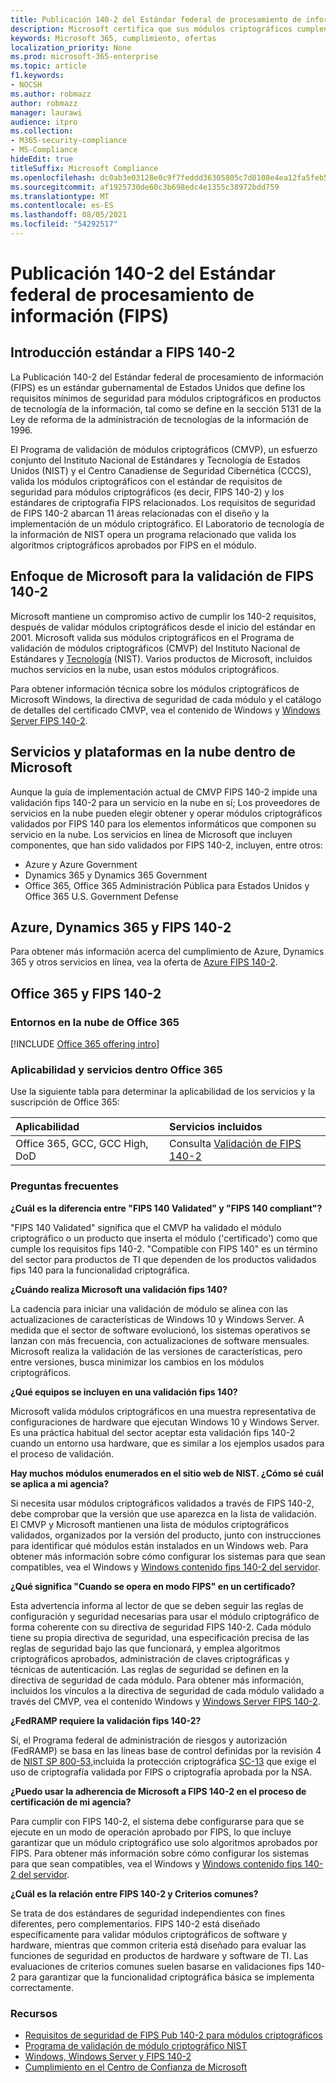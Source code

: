 ```yaml
---
title: Publicación 140-2 del Estándar federal de procesamiento de información (FIPS)
description: Microsoft certifica que sus módulos criptográficos cumplen con el Estándar federal de procesamiento de información de Estados Unidos.
keywords: Microsoft 365, cumplimiento, ofertas
localization_priority: None
ms.prod: microsoft-365-enterprise
ms.topic: article
f1.keywords:
- NOCSH
ms.author: robmazz
author: robmazz
manager: laurawi
audience: itpro
ms.collection:
- M365-security-compliance
- MS-Compliance
hideEdit: true
titleSuffix: Microsoft Compliance
ms.openlocfilehash: dc0ab3e03128e0c9f7feddd36305805c7d8108e4ea12fa5feb5095bdc183e7f1
ms.sourcegitcommit: af1925730de60c3b698edc4e1355c38972bdd759
ms.translationtype: MT
ms.contentlocale: es-ES
ms.lasthandoff: 08/05/2021
ms.locfileid: "54292517"
---
```

# <a name="federal-information-processing-standard-fips-publication-140-2"></a>Publicación 140-2 del Estándar federal de procesamiento de información (FIPS)

## <a name="fips-140-2-standard-overview"></a>Introducción estándar a FIPS 140-2

La Publicación 140-2 del Estándar federal de procesamiento de información (FIPS) es un estándar gubernamental de Estados Unidos que define los requisitos mínimos de seguridad para módulos criptográficos en productos de tecnología de la información, tal como se define en la sección 5131 de la Ley de reforma de la administración de tecnologías de la información de 1996.

El Programa de validación de módulos criptográficos (CMVP), un esfuerzo conjunto del Instituto Nacional de Estándares y Tecnología de  Estados Unidos (NIST) y el Centro Canadiense de Seguridad Cibernética (CCCS), valida los módulos criptográficos con el estándar de requisitos de seguridad para módulos criptográficos (es decir, FIPS 140-2) y los estándares de criptografía FIPS relacionados. [](https://csrc.nist.gov/Projects/cryptographic-module-validation-program) Los requisitos de seguridad de FIPS 140-2 abarcan 11 áreas relacionadas con el diseño y la implementación de un módulo criptográfico. El Laboratorio de tecnología de la información de NIST opera un programa relacionado que valida los algoritmos criptográficos aprobados por FIPS en el módulo.

## <a name="microsofts-approach-to-fips-140-2-validation"></a>Enfoque de Microsoft para la validación de FIPS 140-2

Microsoft mantiene un compromiso activo de cumplir los 140-2 requisitos, después de validar módulos criptográficos desde el inicio del estándar en 2001. Microsoft valida sus módulos criptográficos en el Programa de validación de módulos criptográficos (CMVP) del Instituto Nacional de Estándares y [Tecnología](https://csrc.nist.gov/Projects/cryptographic-module-validation-program) (NIST). Varios productos de Microsoft, incluidos muchos servicios en la nube, usan estos módulos criptográficos.

Para obtener información técnica sobre los módulos criptográficos de Microsoft Windows, la directiva de seguridad de cada módulo y el catálogo de detalles del certificado CMVP, vea el contenido de Windows y [Windows Server FIPS 140-2](https://aka.ms/AA6ehud).

## <a name="microsoft-in-scope-cloud-platforms--services"></a>Servicios y plataformas en la nube dentro de Microsoft 

Aunque la guía de implementación actual de CMVP FIPS 140-2 impide una validación fips 140-2 para un servicio en la nube en sí; Los proveedores de servicios en la nube pueden elegir obtener y operar módulos criptográficos validados por FIPS 140 para los elementos informáticos que componen su servicio en la nube. Los servicios en línea de Microsoft que incluyen componentes, que han sido validados por FIPS 140-2, incluyen, entre otros:

- Azure y Azure Government
- Dynamics 365 y Dynamics 365 Government
- Office 365, Office 365 Administración Pública para Estados Unidos y Office 365 U.S. Government Defense

## <a name="azure-dynamics-365-and-fips-140-2"></a>Azure, Dynamics 365 y FIPS 140-2

Para obtener más información acerca del cumplimiento de Azure, Dynamics 365 y otros servicios en línea, vea la oferta de [Azure FIPS 140-2](/azure/compliance/offerings/offering-fips-140-2).

## <a name="office-365-and-fips-140-2"></a>Office 365 y FIPS 140-2

### <a name="office-365-cloud-environments"></a>Entornos en la nube de Office 365

[!INCLUDE [Office 365 offering intro](../includes/o365-offering-introduction.md)]

### <a name="office-365-applicability-and-in-scope-services"></a>Aplicabilidad y servicios dentro Office 365

Use la siguiente tabla para determinar la aplicabilidad de los servicios y la suscripción de Office 365:

| **Aplicabilidad** | **Servicios incluidos** |
|:------------------|:----------------------|
| Office 365, GCC, GCC High, DoD | Consulta [Validación de FIPS 140-2](/windows/security/threat-protection/fips-140-validation) |

### <a name="frequently-asked-questions"></a>Preguntas frecuentes

**¿Cuál es la diferencia entre "FIPS 140 Validated" y "FIPS 140 compliant"?**

"FIPS 140 Validated" significa que el CMVP ha validado el módulo criptográfico o un producto que inserta el módulo ('certificado') como que cumple los requisitos fips 140-2. "Compatible con FIPS 140" es un término del sector para productos de TI que dependen de los productos validados fips 140 para la funcionalidad criptográfica.

**¿Cuándo realiza Microsoft una validación fips 140?**

La cadencia para iniciar una validación de módulo se alinea con las actualizaciones de características de Windows 10 y Windows Server. A medida que el sector de software evolucionó, los sistemas operativos se lanzan con más frecuencia, con actualizaciones de software mensuales. Microsoft realiza la validación de las versiones de características, pero entre versiones, busca minimizar los cambios en los módulos criptográficos.

**¿Qué equipos se incluyen en una validación fips 140?**

Microsoft valida módulos criptográficos en una muestra representativa de configuraciones de hardware que ejecutan Windows 10 y Windows Server. Es una práctica habitual del sector aceptar esta validación fips 140-2 cuando un entorno usa hardware, que es similar a los ejemplos usados para el proceso de validación.

**Hay muchos módulos enumerados en el sitio web de NIST. ¿Cómo sé cuál se aplica a mi agencia?**

Si necesita usar módulos criptográficos validados a través de FIPS 140-2, debe comprobar que la versión que use aparezca en la lista de validación. El CMVP y Microsoft mantienen una lista de módulos criptográficos validados, organizados por la versión del producto, junto con instrucciones para identificar qué módulos están instalados en un Windows web. Para obtener más información sobre cómo configurar los sistemas para que sean compatibles, vea el Windows y [Windows contenido fips 140-2 del servidor](https://aka.ms/AA6ehud).

**¿Qué significa "Cuando se opera en modo FIPS" en un certificado?**

Esta advertencia informa al lector de que se deben seguir las reglas de configuración y seguridad necesarias para usar el módulo criptográfico de forma coherente con su directiva de seguridad FIPS 140-2. Cada módulo tiene su propia directiva de seguridad, una especificación precisa de las reglas de seguridad bajo las que funcionará, y emplea algoritmos criptográficos aprobados, administración de claves criptográficas y técnicas de autenticación. Las reglas de seguridad se definen en la directiva de seguridad de cada módulo. Para obtener más información, incluidos los vínculos a la directiva de seguridad de cada módulo validado a través del CMVP, vea el contenido Windows y [Windows Server FIPS 140-2](https://aka.ms/AA6ehud).

**¿FedRAMP requiere la validación fips 140-2?**

Sí, el Programa federal de administración de riesgos y autorización (FedRAMP) se basa en las líneas base de control definidas por la revisión 4 de [NIST SP 800-53,](https://nvd.nist.gov/800-53/Rev4/)incluida la protección criptográfica [SC-13](https://nvd.nist.gov/800-53/Rev4/control/SC-13) que exige el uso de criptografía validada por FIPS o criptografía aprobada por la NSA.

**¿Puedo usar la adherencia de Microsoft a FIPS 140-2 en el proceso de certificación de mi agencia?**

Para cumplir con FIPS 140-2, el sistema debe configurarse para que se ejecute en un modo de operación aprobado por FIPS, lo que incluye garantizar que un módulo criptográfico use solo algoritmos aprobados por FIPS. Para obtener más información sobre cómo configurar los sistemas para que sean compatibles, vea el Windows y [Windows contenido fips 140-2 del servidor](https://aka.ms/AA6ehud).

**¿Cuál es la relación entre FIPS 140-2 y Criterios comunes?**

Se trata de dos estándares de seguridad independientes con fines diferentes, pero complementarios. FIPS 140-2 está diseñado específicamente para validar módulos criptográficos de software y hardware, mientras que common criteria está diseñado para evaluar las funciones de seguridad en productos de hardware y software de TI. Las evaluaciones de criterios comunes suelen basarse en validaciones fips 140-2 para garantizar que la funcionalidad criptográfica básica se implementa correctamente.

### <a name="resources"></a>Recursos

- [Requisitos de seguridad de FIPS Pub 140-2 para módulos criptográficos](https://csrc.nist.gov/publications/fips/fips140-2/fips1402.pdf)
- [Programa de validación de módulo criptográfico NIST](https://csrc.nist.gov/groups/STM/cmvp/index.html)
- [Windows, Windows Server y FIPS 140-2](/windows/security/threat-protection/fips-140-validation)
- [Cumplimiento en el Centro de Confianza de Microsoft](https://www.microsoft.com/trust-center/compliance/compliance-overview)
